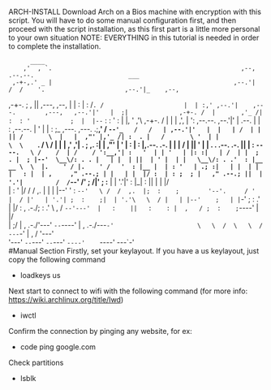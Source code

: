   ARCH-INSTALL
Download Arch on a Bios machine with encryption with this script.
You will have to do some manual configuration first, and then proceed with the script installation, as this first part is a little more personal to your own situation
NOTE: EVERYTHING in this tutorial is needed in order to complete the installation.


                                                                                                                                                           
          ____                                                                                                                                             
        ,'  , `.                                                    ,--,             .--.--.                          ___                                  
     ,-+-,.' _ |                                                  ,--.'|            /  /    '.                      ,--.'|_    ,--,                        
  ,-+-. ;   , ||                  ,---,          ,--,             |  | :           |  :  /`. /                      |  | :,' ,--.'|    ,---.        ,---,  
 ,--.'|'   |  ;|              ,-+-. /  |       ,'_ /|             :  : '           ;  |  |--`                       :  : ' : |  |,    '   ,'\   ,-+-. /  | 
|   |  ,', |  ':  ,--.--.    ,--.'|'   |  .--. |  | :    ,--.--.  |  ' |           |  :  ;_       ,---.     ,---. .;__,'  /  `--'_   /   /   | ,--.'|'   | 
|   | /  | |  || /       \  |   |  ,"' |,'_ /| :  . |   /       \ '  | |            \  \    `.   /     \   /     \|  |   |   ,' ,'| .   ; ,. :|   |  ,"' | 
'   | :  | :  |,.--.  .-. | |   | /  | ||  ' | |  . .  .--.  .-. ||  | :             `----.   \ /    /  | /    / ':__,'| :   '  | | '   | |: :|   | /  | | 
;   . |  ; |--'  \__\/: . . |   | |  | ||  | ' |  | |   \__\/: . .'  : |__           __ \  \  |.    ' / |.    ' /   '  : |__ |  | : '   | .; :|   | |  | | 
|   : |  | ,     ," .--.; | |   | |  |/ :  | : ;  ; |   ," .--.; ||  | '.'|         /  /`--'  /'   ;   /|'   ; :__  |  | '.'|'  : |_|   :    ||   | |  |/  
|   : '  |/     /  /  ,.  | |   | |--'  '  :  `--'   \ /  /  ,.  |;  :    ;        '--'.     / '   |  / |'   | '.'| ;  :    ;|  | '.'\   \  / |   | |--'   
;   | |`-'     ;  :   .'   \|   |/      :  ,      .-./;  :   .'   \  ,   /           `--'---'  |   :    ||   :    : |  ,   / ;  :    ;`----'  |   |/       
|   ;/         |  ,     .-./'---'        `--`----'    |  ,     .-./---`-'                       \   \  /  \   \  /   ---`-'  |  ,   /         '---'        
'---'           `--`---'                               `--`---'                                  `----'    `----'             ---`-'                       
#Manual Section
Firstly, set your keylayout. If you have a us keylayout, just copy the following command
* loadkeys us

Next start to connect to wifi with the following command (for more info: https://wiki.archlinux.org/title/Iwd)
* iwctl

Confirm the connection by pinging any website, for ex: 
* code ping google.com

Check partitions
* lsblk




